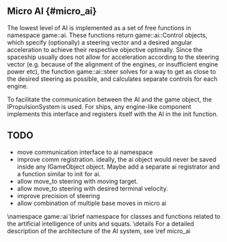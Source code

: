 ## Micro AI {#micro_ai}
The lowest level of AI is implemented as a set of free functions in namespace game::ai. 
These functions return game::ai::Control objects, which specify (optionally) a steering vector 
and a desired angular acceleration to achieve their respective objective optimally.
Since the spaceship usually does not allow for acceleration according to the steering vector
(e.g. because of the alignment of the engines, or insufficient engine power etc), the function
game::ai::steer solves for a way to get as close to the desired steering as possible, and calculates
separate controls for each engine.

To facilitate the communication between the AI and the game object, the IPropulsionSystem is used. For
ships, any engine-like component implements this interface and registers itself with the AI in the 
init function.

## TODO
* move communication interface to ai namespace
* improve comm registration. ideally, the ai object would never be saved inside any IGameObject object. Maybe
	add a separate ai registrator and a function similar to init for ai.
* allow move_to steering with moving target.
* allow move_to steering with desired terminal velocity.
* improve precision of steering
* allow combination of multiple base moves in micro ai


\namespace game::ai
\brief namespace for classes and functions related to the artificial intelligence of
		units and squats.
\details For a detailed description of the architecture of the AI system, see \ref micro_ai